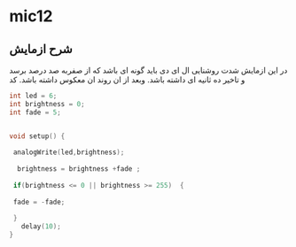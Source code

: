 # mic12
## شرح ازمایش
 در این ازمایش شدت روشنایی ال ای دی  باید گونه ای باشد که از صفربه صد درصد برسد و تاخیر ده ثانیه ای داشته باشد.
وبعد از ان  روند ان معکوس داشته باشد. 
کد
 ```cpp 
int led = 6;
int brightness = 0;
int fade = 5;
 

void setup() {
  
  analogWrite(led,brightness);
  
   brightness = brightness +fade ; 
   
  if(brightness <= 0 || brightness >= 255)  {
   
  fade = -fade;
  
  }
    delay(10);
}
 ```
